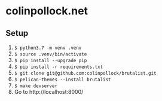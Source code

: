 colinpollock.net
================

## Setup ##
1. `$ python3.7 -m venv .venv`
2. `$ source .venv/bin/activate`
3. `$ pip install --upgrade pip`
4. `$ pip install -r requirements.txt`
5. `$ git clone git@github.com:colinpollock/brutalist.git`
6. `$ pelican-themes --install brutalist`
7. `$ make devserver`
8. Go to http://localhost:8000/
